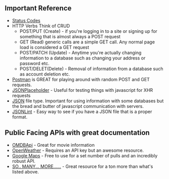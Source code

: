 ## Important Reference
* [Status Codes](https://en.wikipedia.org/wiki/List_of_HTTP_status_codes)
* HTTP Verbs Think of CRUD
    * POST/PUT (Create) - if you're logging in to a site or signing up for something that is almost always a POST request
    * GET (Read) generic calls are a simple GET call. Any normal page load is considered a GET request
    * POST/PATCH (Update) - Anytime you're actually changing information to a database such as changing your address or password etc.
    * POST/DELET(Delete) - Removal of information from a database such as account deletion etc.
* [Postman](https://www.getpostman.com/) is GREAT for playing around with random POST and GET requests.
* [JSONPlaceholder](https://jsonplaceholder.typicode.com/) - Useful for testing things with javascript for XHR requests
* [JSON](https://en.wikipedia.org/wiki/JSON) file type. Important for using information with some databases but the bread and butter of javascript communication with servers.
* [JSONLint](https://jsonlint.com/) - Easy way to see if you have a JSON file that is a proper format.

## Public Facing APIs with great documentation
* [OMDBApi](http://www.omdbapi.com/) - Great for movie information
* [OpenWeather](https://www.openweathermap.org/api) - Requires an API key but an awesome resource.
* [Google Maps](https://cloud.google.com/maps-platform/) - Free to use for a set number of pulls and an incredibly robust API.
* [SO.. MANY... MORE......](https://github.com/toddmotto/public-apis) - Great resource for a ton more than what's listed above.

